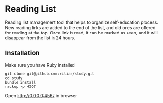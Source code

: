 Reading List
============

Reading list management tool that helps to organize self-education process.
New reading links are added to the end of the list, and old ones are offered
for reading at the top. Once link is read, it can be marked as seen, and
it will disappear from the list in 24 hours.

Installation
------------

Make sure you have Ruby installed

```
git clone git@github.com:rilian/study.git
cd study
bundle install
rackup -p 4567
```

Open http://0.0.0.0:4567 in browser
